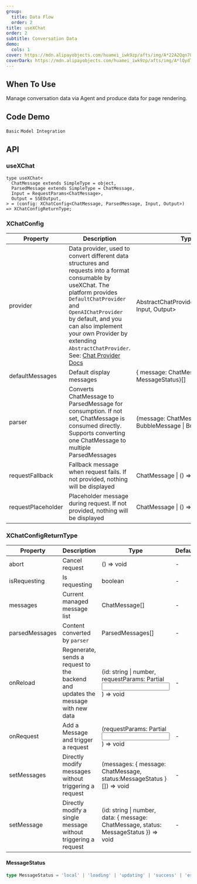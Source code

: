 ```yaml
---
group:
  title: Data Flow
  order: 2
title: useXChat
order: 2
subtitle: Conversation Data
demo:
  cols: 1
cover: https://mdn.alipayobjects.com/huamei_iwk9zp/afts/img/A*22A2Qqn7OrEAAAAAAAAAAAAADgCCAQ/original
coverDark: https://mdn.alipayobjects.com/huamei_iwk9zp/afts/img/A*lQydTrtLz9YAAAAAAAAAAAAADgCCAQ/original
---
```


## When To Use

Manage conversation data via Agent and produce data for page rendering.

## Code Demo

<!-- prettier-ignore -->
<code src="./demos/x-chat/basic.tsx">Basic</code>
<code src="./demos/x-chat/model.tsx">Model Integration</code>

## API

### useXChat

```tsx | pure
type useXChat<
  ChatMessage extends SimpleType = object,
  ParsedMessage extends SimpleType = ChatMessage,
  Input = RequestParams<ChatMessage>,
  Output = SSEOutput,
> = (config: XChatConfig<ChatMessage, ParsedMessage, Input, Output>) => XChatConfigReturnType;
```

### XChatConfig

<!-- prettier-ignore -->
| Property | Description | Type | Default | Version |
| --- | --- | --- | --- | --- |
| provider | Data provider, used to convert different data structures and requests into a format consumable by useXChat. The platform provides `DefaultChatProvider` and `OpenAIChatProvider` by default, and you can also implement your own Provider by extending `AbstractChatProvider`. See: [Chat Provider Docs](/sdks/chat-provider-en) | AbstractChatProvider<ChatMessage, Input, Output> | - | - |
| defaultMessages | Default display messages | { message: ChatMessage ,status: MessageStatus}[] | - | - |
| parser | Converts ChatMessage to ParsedMessage for consumption. If not set, ChatMessage is consumed directly. Supports converting one ChatMessage to multiple ParsedMessages | (message: ChatMessage) => BubbleMessage \| BubbleMessage[] | - | - |
| requestFallback | Fallback message when request fails. If not provided, nothing will be displayed | ChatMessage \| () => ChatMessage | - | - |
| requestPlaceholder | Placeholder message during request. If not provided, nothing will be displayed | ChatMessage \| () => ChatMessage | - | - |

### XChatConfigReturnType

| Property | Description | Type | Default | Version |
| --- | --- | --- | --- | --- |
| abort | Cancel request | () => void | - | - |
| isRequesting | Is requesting | boolean | - | - |
| messages | Current managed message list | ChatMessage[] | - | - |
| parsedMessages | Content converted by `parser` | ParsedMessages[] | - | - |
| onReload | Regenerate, sends a request to the backend and updates the message with new data | (id: string \| number, requestParams: Partial<Input>) => void | - | - |
| onRequest | Add a Message and trigger a request | (requestParams: Partial<Input>) => void | - | - |
| setMessages | Directly modify messages without triggering a request | (messages: { message: ChatMessage, status:MessageStatus }[]) => void | - | - |
| setMessage | Directly modify a single message without triggering a request | (id: string \| number, data: { message: ChatMessage, status: MessageStatus }) => void | - | - |

#### MessageStatus

```ts
type MessageStatus = 'local' | 'loading' | 'updating' | 'success' | 'error' | 'abort';
```
